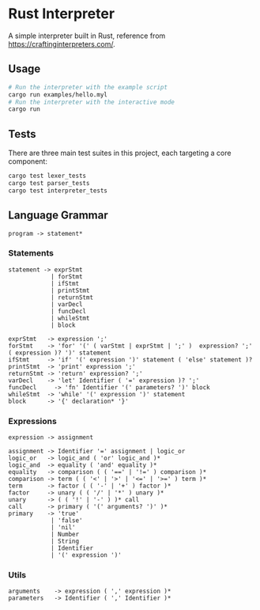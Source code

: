 # Rust Interpreter

A simple interpreter built in Rust, reference from https://craftinginterpreters.com/.

## Usage

```bash
# Run the interpreter with the example script
cargo run examples/hello.myl
# Run the interpreter with the interactive mode
cargo run
```

## Tests

There are three main test suites in this project, each targeting a core component:

```bash
cargo test lexer_tests
cargo test parser_tests
cargo test interpreter_tests
```

## Language Grammar

```
program -> statement*
```

### Statements

```
statement -> exprStmt
            | forStmt
            | ifStmt
            | printStmt
            | returnStmt
            | varDecl
            | funcDecl
            | whileStmt
            | block

exprStmt   -> expression ';'
forStmt    -> 'for' '(' ( varStmt | exprStmt | ';' )  expression? ';' ( expression )? ')' statement
ifStmt     -> 'if' '(' expression ')' statement ( 'else' statement )?
printStmt  -> 'print' expression ';'
returnStmt -> 'return' expression? ';'
varDecl    -> 'let' Identifier ( '=' expression )? ';'
funcDecl     -> 'fn' Identifier '(' parameters? ')' block
whileStmt  -> 'while' '(' expression ')' statement
block      -> '{' declaration* '}'
```

### Expressions

```
expression -> assignment

assignment -> Identifier '=' assignment | logic_or
logic_or   -> logic_and ( 'or' logic_and )*
logic_and  -> equality ( 'and' equality )*
equality   -> comparison ( ( '==' | '!=' ) comparison )*
comparison -> term ( ( '<' | '>' | '<=' | '>=' ) term )*
term       -> factor ( ( '-' | '+' ) factor )*
factor     -> unary ( ( '/' | '*' ) unary )*
unary      -> ( ( '!' | '-' ) )* call
call       -> primary ( '(' arguments? ')' )*
primary    -> 'true' 
            | 'false'
            | 'nil' 
            | Number 
            | String 
            | Identifier 
            | '(' expression ')'
```

### Utils

```
arguments    -> expression ( ',' expression )*
parameters   -> Identifier ( ',' Identifier )*
```
